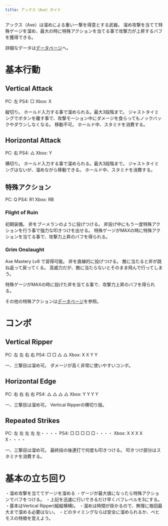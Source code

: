 ```yaml
---
title: アックス（Axe）ガイド
---
```

アックス（Axe）は溜めによる重い一撃を得意とする武器。
溜め攻撃を当てて特殊ゲージを溜め、最大の時に特殊アクションを当てる事で攻撃力が上昇するバフを獲得できる。

詳細なデータは[データページ](/data/axe)へ。

# 基本行動

## Vertical Attack

PC: 左
PS4: □
Xbox: X

縦切り。
ホールド入力する事で溜められる。最大3段階まで。
ジャストタイミングでボタンを離す事で、攻撃モーション中にダメージを食らってもノックバックやダウンしなくなる。
移動不可。
ホールド中、スタミナを消費する。

## Horizontal Attack

PC: 右
PS4: △
Xbox: Y

横切り。
ホールド入力する事で溜められる。最大3段階まで。
ジャストタイミングはないが、溜めながら移動できる。
ホールド中、スタミナを消費する。

## 特殊アクション

PC: Q
PS4: R1
Xbox: RB

### Flight of Ruin

初期装備。
斧をブーメランのように投げつける。
斧投げ中にもう一度特殊アクションを行う事で強力な叩きつけを出せる。
特殊ゲージがMAXの時に特殊アクションを当てる事で、攻撃力上昇のバフを得られる。

### Grim Onslaught

Axe Mastery Lv8 で習得可能。
斧を直線的に投げつける。
敵に当たると斧が跳ね返って戻ってくる。
高威力だが、敵に当たらないとそのまま飛んで行ってしまう。

特殊ゲージがMAXの時に投げた斧を当てる事で、攻撃力上昇のバフを得られる。

その他の特殊アクションは[データページ](/data/axe)を参照。

# コンボ

## Vertical Ripper

PC: 左 左 右 右
PS4: □ □ △ △ 
Xbox: X X Y Y

一、三撃目は溜め可。
ダメージが高く非常に使いやすいコンボ。

## Horizontal Edge

PC: 右 右 右 右
PS4: △ △ △ △
Xbox: Y Y Y Y

一、三撃目は溜め可。
Vertical Ripperの横切り版。

## Repeated Strikes

PC: 左 左 左 左 左・・・・
PS4: □ □ □ □ □・・・・
Xbox: X X X X X・・・・

一、三撃目は溜め可。
最終段の後連打で何度も叩きつける。
叩きつけ部分はスタミナを消費する。

# 基本の立ち回り

・溜め攻撃を当ててゲージを溜める
・ゲージが最大値になったら特殊アクションでバフをつける。
・上記を迅速に行いできるだけ早くバフレベルを3にする。
・基本はVertical Ripper(縦縦横横)。
・溜めは時間が掛かるので、無理に毎回最大まで溜める必要はない。
・どのタイミングならば安全に溜められるか、ベヒモスの特徴を覚えよう。

